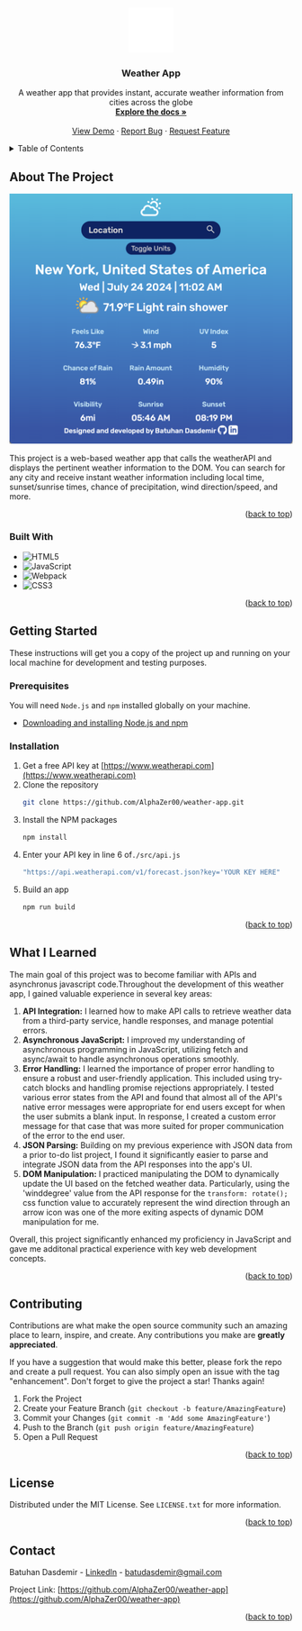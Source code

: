 <a name="readme-top"></a>

<!-- PROJECT LOGO -->
<br />
<div align="center">
  <a href="https://github.com/AlphaZer00/weather-app">
    <img src="icon-512.png" alt="Logo" width="80" height="80">
  </a>
<h3 align="center">Weather App</h3>

  <p align="center">
    A weather app that provides instant, accurate weather information from cities across the globe
    <br />
    <a href="https://github.com/AlphaZer00/weather-app"><strong>Explore the docs »</strong></a>
    <br />
    <br />
    <a href="https://github.com/AlphaZer00/weather-app">View Demo</a>
    ·
    <a href="https://github.com/AlphaZer00/weather-app/issues/new?labels=bug&template=bug-report---.md">Report Bug</a>
    ·
    <a href="https://github.com/AlphaZer00/weather-app/issues/new?labels=enhancement&template=feature-request---.md">Request Feature</a>
  </p>
</div>



<!-- TABLE OF CONTENTS -->
<details>
  <summary>Table of Contents</summary>
  <ol>
    <li>
      <a href="#about-the-project">About The Project</a>
      <ul>
        <li><a href="#built-with">Built With</a></li>
      </ul>
    </li>
    <li>
      <a href="#getting-started">Getting Started</a>
    </li>
    <li><a href="#what-i-learned">What I Learned</a></li>
    <li><a href="#contributing">Contributing</a></li>
    <li><a href="#license">License</a></li>
    <li><a href="#contact">Contact</a></li>
  </ol>
</details>



<!-- ABOUT THE PROJECT -->
## About The Project

[![Product Name Screen Shot][product-screenshot]](https://alphazer00.github.io/weather-app/)

This project is a web-based weather app that calls the weatherAPI and displays the pertinent weather information to the DOM. You can search for any city and receive instant weather information including local time, sunset/sunrise times, chance of precipitation, wind direction/speed, and more.


<p align="right">(<a href="#readme-top">back to top</a>)</p>



### Built With

* ![HTML5](https://img.shields.io/badge/html5-%23E34F26.svg?style=for-the-badge&logo=html5&logoColor=white)
* ![JavaScript](https://img.shields.io/badge/javascript-%23323330.svg?style=for-the-badge&logo=javascript&logoColor=%23F7DF1E)
* ![Webpack](https://img.shields.io/badge/webpack-%238DD6F9.svg?style=for-the-badge&logo=webpack&logoColor=black)
* ![CSS3](https://img.shields.io/badge/css3-%231572B6.svg?style=for-the-badge&logo=css3&logoColor=white)

<p align="right">(<a href="#readme-top">back to top</a>)</p>



<!-- GETTING STARTED -->
## Getting Started

These instructions will get you a copy of the project up and running on your local machine for development and testing purposes.

### Prerequisites

You will need `Node.js` and `npm` installed globally on your machine.
* [Downloading and installing Node.js and npm](https://docs.npmjs.com/downloading-and-installing-node-js-and-npm)

### Installation

1. Get a free API key at [https://www.weatherapi.com](https://www.weatherapi.com)
2. Clone the repository
   ```sh
   git clone https://github.com/AlphaZer00/weather-app.git
   ```
3. Install the NPM packages
   ```sh
   npm install
   ```
4. Enter your API key in line 6 of`./src/api.js`
   ```js
   "https://api.weatherapi.com/v1/forecast.json?key='YOUR KEY HERE"
   ```
5. Build an app
   ```sh
   npm run build
   ```

<p align="right">(<a href="#top">back to top</a>)</p>

<!-- ROADMAP -->
## What I Learned

The main goal of this project was to become familiar with APIs and asynchronus javascript code.Throughout the development of this weather app, I gained valuable experience in several key areas:

1. **API Integration:** I learned how to make API calls to retrieve weather data from a third-party service, handle responses, and manage potential errors.
2. **Asynchronous JavaScript:** I improved my understanding of asynchronous programming in JavaScript, utilizing fetch and async/await to handle asynchronous operations smoothly.
3. **Error Handling:** I learned the importance of proper error handling to ensure a robust and user-friendly application. This included using try-catch blocks and handling promise rejections appropriately. I tested various error states from the API and found that almost all of the API's native error messages were appropriate for end users except for when the user submits a blank input. In response, I created a custom error message for that case that was more suited for proper communication of the error to the end user.
5. **JSON Parsing:** Building on my previous experience with JSON data from a prior to-do list project, I found it significantly easier to parse and integrate JSON data from the API responses into the app's UI.
6. **DOM Manipulation:** I practiced manipulating the DOM to dynamically update the UI based on the fetched weather data. Particularly, using the 'winddegree' value from the API response for the ```transform: rotate();``` css function value to accurately represent the wind direction through an arrow icon was one of the more exiting aspects of dynamic DOM manipulation for me.

Overall, this project significantly enhanced my proficiency in JavaScript and gave me additonal practical experience with key web development concepts.

<p align="right">(<a href="#readme-top">back to top</a>)</p>



<!-- CONTRIBUTING -->
## Contributing

Contributions are what make the open source community such an amazing place to learn, inspire, and create. Any contributions you make are **greatly appreciated**.

If you have a suggestion that would make this better, please fork the repo and create a pull request. You can also simply open an issue with the tag "enhancement".
Don't forget to give the project a star! Thanks again!

1. Fork the Project
2. Create your Feature Branch (`git checkout -b feature/AmazingFeature`)
3. Commit your Changes (`git commit -m 'Add some AmazingFeature'`)
4. Push to the Branch (`git push origin feature/AmazingFeature`)
5. Open a Pull Request

<p align="right">(<a href="#readme-top">back to top</a>)</p>



<!-- LICENSE -->
## License

Distributed under the MIT License. See `LICENSE.txt` for more information.

<p align="right">(<a href="#readme-top">back to top</a>)</p>



<!-- CONTACT -->
## Contact

Batuhan Dasdemir - [LinkedIn][linkedin-url] - batudasdemir@gmail.com

Project Link: [https://github.com/AlphaZer00/weather-app](https://github.com/AlphaZer00/weather-app)



<p align="right">(<a href="#readme-top">back to top</a>)</p>

<!-- MARKDOWN LINKS & IMAGES -->
[issues-shield]: https://img.shields.io/github/issues/AlphaZer00/todo-list.svg?style=for-the-badge
[issues-url]: https://github.com/AlphaZer00/weather-app/issues
[license-shield]: https://img.shields.io/github/license/AlphaZer00/weather-app.svg?style=for-the-badge
[license-url]: https://github.com/AlphaZer00/weather-app/blob/master/LICENSE.txt
[linkedin-shield]: https://img.shields.io/badge/-LinkedIn-black.svg?style=for-the-badge&logo=linkedin&colorB=555
[linkedin-url]: https://www.linkedin.com/in/batuhan-dasdemir
[product-screenshot]: /project-screenshot.png
